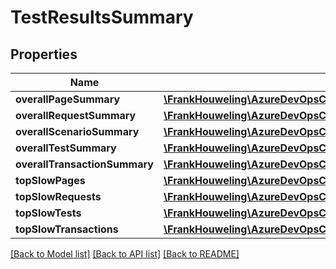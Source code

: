 # TestResultsSummary

## Properties
Name | Type | Description | Notes
------------ | ------------- | ------------- | -------------
**overallPageSummary** | [**\FrankHouweling\AzureDevOpsClient\Clt\Model\PageSummary**](PageSummary.md) |  | [optional] 
**overallRequestSummary** | [**\FrankHouweling\AzureDevOpsClient\Clt\Model\RequestSummary**](RequestSummary.md) |  | [optional] 
**overallScenarioSummary** | [**\FrankHouweling\AzureDevOpsClient\Clt\Model\ScenarioSummary**](ScenarioSummary.md) |  | [optional] 
**overallTestSummary** | [**\FrankHouweling\AzureDevOpsClient\Clt\Model\TestSummary**](TestSummary.md) |  | [optional] 
**overallTransactionSummary** | [**\FrankHouweling\AzureDevOpsClient\Clt\Model\TransactionSummary**](TransactionSummary.md) |  | [optional] 
**topSlowPages** | [**\FrankHouweling\AzureDevOpsClient\Clt\Model\PageSummary[]**](PageSummary.md) |  | [optional] 
**topSlowRequests** | [**\FrankHouweling\AzureDevOpsClient\Clt\Model\RequestSummary[]**](RequestSummary.md) |  | [optional] 
**topSlowTests** | [**\FrankHouweling\AzureDevOpsClient\Clt\Model\TestSummary[]**](TestSummary.md) |  | [optional] 
**topSlowTransactions** | [**\FrankHouweling\AzureDevOpsClient\Clt\Model\TransactionSummary[]**](TransactionSummary.md) |  | [optional] 

[[Back to Model list]](../README.md#documentation-for-models) [[Back to API list]](../README.md#documentation-for-api-endpoints) [[Back to README]](../README.md)


